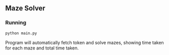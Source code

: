 ## Maze Solver

### Running

```
python main.py
```
Program will automatically fetch token and solve mazes, showing time taken for each maze and total time taken.
